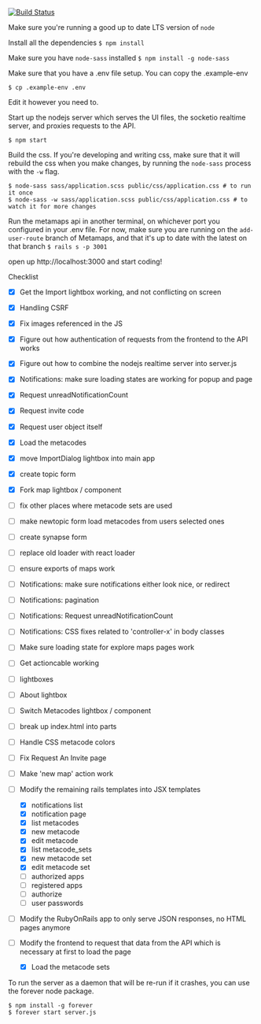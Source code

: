 [![Build Status](https://travis-ci.org/metamaps/metamaps-ui.svg?branch=master)](https://travis-ci.org/metamaps/metamaps-ui)

Make sure you're running a good up to date LTS version of `node`

Install all the dependencies
`$ npm install`

Make sure you have `node-sass` installed
`$ npm install -g node-sass`

Make sure that you have a .env file setup. You can copy the .example-env
```
$ cp .example-env .env
```
Edit it however you need to.

Start up the nodejs server which serves the UI files, the socketio realtime server, and proxies requests to the API.
```
$ npm start
```

Build the css. If you're developing and writing css, make sure that it will rebuild the css when you make changes, by running the `node-sass` process with the `-w` flag.
```
$ node-sass sass/application.scss public/css/application.css # to run it once
$ node-sass -w sass/application.scss public/css/application.css # to watch it for more changes
```

Run the metamaps api in another terminal, on whichever port you configured in your .env file.
For now, make sure you are running on the `add-user-route` branch of Metamaps, and that it's up to date with the latest on that branch
`$ rails s -p 3001`

open up http://localhost:3000 and start coding!

Checklist
- [x] Get the Import lightbox working, and not conflicting on screen
- [x] Handling CSRF
- [x] Fix images referenced in the JS
- [x] Figure out how authentication of requests from the frontend to the API works
- [x] Figure out how to combine the nodejs realtime server into server.js
- [x] Notifications: make sure loading states are working for popup and page
- [x] Request unreadNotificationCount
- [x] Request invite code
- [x] Request user object itself
- [x] Load the metacodes
- [x] move ImportDialog lightbox into main app
- [x] create topic form
- [x] Fork map lightbox / component

- [ ] fix other places where metacode sets are used
- [ ] make newtopic form load metacodes from users selected ones
- [ ] create synapse form
- [ ] replace old loader with react loader
- [ ] ensure exports of maps work
- [ ] Notifications: make sure notifications either look nice, or redirect
- [ ] Notifications: pagination
- [ ] Notifications: Request unreadNotificationCount
- [ ] Notifications: CSS fixes related to 'controller-x' in body classes
- [ ] Make sure loading state for explore maps pages work
- [ ] Get actioncable working
- [ ] lightboxes
- [ ] About lightbox
- [ ] Switch Metacodes lightbox / component
- [ ] break up index.html into parts
- [ ] Handle CSS metacode colors
- [ ] Fix Request An Invite page
- [ ] Make 'new map' action work
- [ ] Modify the remaining rails templates into JSX templates
  - [x] notifications list
  - [x] notification page
  - [x] list metacodes
  - [x] new metacode
  - [x] edit metacode
  - [x] list metacode_sets
  - [x] new metacode set
  - [x] edit metacode set
  - [ ] authorized apps
  - [ ] registered apps
  - [ ] authorize
  - [ ] user passwords
- [ ] Modify the RubyOnRails app to only serve JSON responses, no HTML pages anymore
- [ ] Modify the frontend to request that data from the API which is necessary at first to load the page
  - [x] Load the metacode sets

To run the server as a daemon that will be re-run if it crashes, you can
use the forever node package.
```
$ npm install -g forever
$ forever start server.js
```